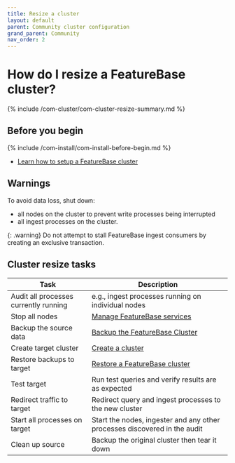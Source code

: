 ```yaml
---
title: Resize a cluster
layout: default
parent: Community cluster configuration
grand_parent: Community
nav_order: 2
---
```

# How do I resize a FeatureBase cluster?

{% include /com-cluster/com-cluster-resize-summary.md %}

## Before you begin

{% include /com-install/com-install-before-begin.md %}
* [Learn how to setup a FeatureBase cluster](/docs/community/com-cluster/com-cluster-setup)

## Warnings

To avoid data loss, shut down:
* all nodes on the cluster to prevent write processes being interrupted
* all ingest processes on the cluster.

{: .warning}
Do not attempt to stall FeatureBase ingest consumers by creating an exclusive transaction.

## Cluster resize tasks

| Task | Description |
|---|---|
| Audit all processes currently running | e.g., ingest processes running on individual nodes |
| Stop all nodes | [Manage FeatureBase services](/docs/community/com-config/com-config-service-fb-manage) |
| Backup the source data | [Backup the FeatureBase Cluster](/docs/community/com-backup/com-config-backup) |
| Create target cluster | [Create a cluster](/docs/community/com-cluster/com-cluster-setup) |
| Restore backups to target | [Restore a FeatureBase cluster](/docs/community/com-backup/com-config-restore) |
| Test target | Run test queries and verify results are as expected |
| Redirect traffic to target | Redirect query and ingest processes to the new cluster |
| Start all processes on target | Start the nodes, ingester and any other processes discovered in the audit |
| Clean up source | Backup the original cluster then tear it down |
